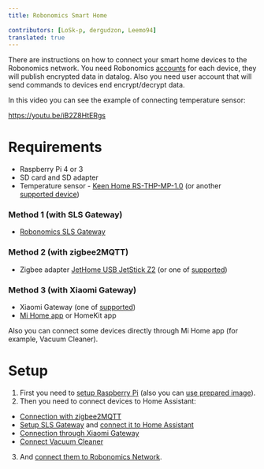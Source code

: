 ```yaml
---
title: Robonomics Smart Home 
 
contributors: [LoSk-p, dergudzon, Leemo94]
translated: true
---
```

There are instructions on how to connect your smart home devices to the Robonomics network. You need Robonomics [accounts](/docs/create-account-in-dapp/) for each device, they will publish encrypted data in datalog. Also you need user account that will send commands to devices end encrypt/decrypt data.

In this video you can see the example of connecting temperature sensor:

https://youtu.be/iB2Z8HtERgs

# Requirements

* Raspberry Pi 4 or 3
* SD card and SD adapter
* Temperature sensor - [Keen Home RS-THP-MP-1.0](https://www.zigbee2mqtt.io/devices/RS-THP-MP-1.0.html) (or another [supported device](https://www.zigbee2mqtt.io/information/supported_devices.html))

### Method 1 (with SLS Gateway)
* [Robonomics SLS Gateway](https://easyeda.com/ludovich88/robonomics_sls_gateway_v01)

### Method 2 (with zigbee2MQTT)
* Zigbee adapter [JetHome USB JetStick Z2](https://jhome.ru/catalog/parts/PCBA/293/) (or one of [supported](https://www.zigbee2mqtt.io/information/supported_adapters.html))

### Method 3 (with Xiaomi Gateway)
* Xiaomi Gateway (one of [supported](https://www.home-assistant.io/integrations/xiaomi_miio#xiaomi-gateway))
* [Mi Home app](https://play.google.com/store/apps/details?id=com.xiaomi.smarthome&hl=ru&gl=US) or HomeKit app

Also you can connect some devices directly through Mi Home app (for example, Vacuum Cleaner).

# Setup

1. First you need to [setup Raspberry Pi](/docs/raspberry-setup/) (also you can [use prepared image](/docs/raspberry-image/)).
2. Then you need to connect devices to Home Assistant:
- [Connection with zigbee2MQTT](/docs/zigbee2-mqtt/)
- [Setup SLS Gateway](/docs/sls-setup) and [connect it to Home Assistant](/docs/sls-gateway-connect)
- [Connection through Xiaomi Gateway](/docs/xiaomi-gateway/)
- [Connect Vacuum Cleaner](/docs/vacuum-connect/)
3. And [connect them to Robonomics Network](/docs/add-smart-device-to-robonomics/).
